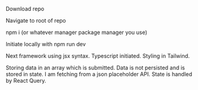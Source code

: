 Download repo

Navigate to root of repo

npm i (or whatever manager package manager you use)

Initiate locally with npm run dev

Next framework using jsx syntax. Typescript initiated. Styling in Tailwind.

Storing data in an array which is submitted. Data is not persisted and is stored in state. 
I am fetching from a json placeholder API. State is handled by React Query.


